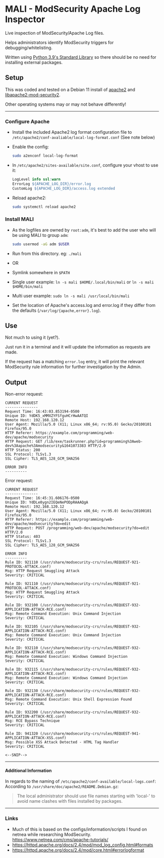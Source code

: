 # MALI - ModSecurity Apache Log Inspector

Live inspection of ModSecurity/Apache Log files.

Helps administrators identify ModSecurity triggers for debugging/whitelisting.

Written using [Python 3.9's Standard Library](https://docs.python.org/3.9/library/)
so there should be no need for installing external packages.


## Setup
This was coded and tested on a Debian 11 install of [apache2](https://packages.debian.org/bullseye/apache2)
and [libapache2-mod-security2](https://packages.debian.org/bullseye/libapache2-mod-security2).

Other operating systems may or may not behave differently!

------

### Configure Apache
-    Install the included Apache2 log format configuration file to `/etc/apache2/conf-avaliable/local-log-format.conf` (See note below)
-    Enable the config:
     ```bash
     sudo a2enconf local-log-format
     ```

-   In `/etc/apache2/sites-available/site.conf`, configure your vhost to use it:
     ```apache
     LogLevel info ssl:warn
     ErrorLog ${APACHE_LOG_DIR}/error.log
     CustomLog ${APACHE_LOG_DIR}/access.log extended
     ```

-    Reload apache2:
     ```bash
     sudo systemctl reload apache2
     ```

### Install MALI
-    As the logfiles are owned by `root:adm`, it's best to add the user who will be using
     MALI to group `adm`:
     ```bash
     sudo usermod -aG adm $USER
     ```

-    Run from this directory. eg: `./mali`
-    OR
-    Symlink somewhere in `$PATH`
  -    Single user example: `ln -s mali $HOME/.local/bin/mali` or `ln -s mali $HOME/bin/mali`
  -    Multi user example: `sudo ln -s mali /usr/local/bin/mali`
-    Set the location of Apache's access.log and error.log if they differ from the 
     defaults (`/var/log/{apache,error}.log`).


## Use
Not much to using it (yet?).

Just run it in a terminal and it will update the information as requests are made.

If the request has a matching `error.log` entry, it will print the relevant ModSecurity
rule information for further investigation by the Admin.


## Output
Non-error request:
```
CURRENT REQUEST
---------------
Request Time: 16:43:03.853194-0500
Unique ID: YdDK5_xMMXZYFSfguHCrHwAATQI
Remote Host: 192.168.120.12
User Agent: Mozilla/5.0 (X11; Linux x86_64; rv:95.0) Gecko/20100101 Firefox/95.0
HTTP Referer: https://example.com/programming/web-dev/apache/modsecurity
HTTP Request: GET /lib/exe/taskrunner.php?id=programming%3Aweb-dev%3Aapache%3Amodsecurity&1641073383 HTTP/2.0
HTTP Status: 200
SSL Protocol: TLSv1.3
SSL Cipher: TLS_AES_128_GCM_SHA256

ERROR INFO
----------
```

Error request:
```
CURRENT REQUEST
---------------
Request Time: 16:45:31.606176-0500
Unique ID: YdDLe0ygn2IEQeNePODpRAAAQgA
Remote Host: 192.168.120.12
User Agent: Mozilla/5.0 (X11; Linux x86_64; rv:95.0) Gecko/20100101 Firefox/95.0
HTTP Referer: https://example.com/programming/web-dev/apache/modsecurity?do=edit
HTTP Request: POST /programming/web-dev/apache/modsecurity?do=edit HTTP/2.0
HTTP Status: 403
SSL Protocol: TLSv1.3
SSL Cipher: TLS_AES_128_GCM_SHA256

ERROR INFO
----------
Rule ID: 921110 (/usr/share/modsecurity-crs/rules/REQUEST-921-PROTOCOL-ATTACK.conf)
Msg: HTTP Request Smuggling Attack
Severity: CRITICAL

Rule ID: 921110 (/usr/share/modsecurity-crs/rules/REQUEST-921-PROTOCOL-ATTACK.conf)
Msg: HTTP Request Smuggling Attack
Severity: CRITICAL

Rule ID: 932100 (/usr/share/modsecurity-crs/rules/REQUEST-932-APPLICATION-ATTACK-RCE.conf)
Msg: Remote Command Execution: Unix Command Injection
Severity: CRITICAL

Rule ID: 932105 (/usr/share/modsecurity-crs/rules/REQUEST-932-APPLICATION-ATTACK-RCE.conf)
Msg: Remote Command Execution: Unix Command Injection
Severity: CRITICAL

Rule ID: 932110 (/usr/share/modsecurity-crs/rules/REQUEST-932-APPLICATION-ATTACK-RCE.conf)
Msg: Remote Command Execution: Windows Command Injection
Severity: CRITICAL

Rule ID: 932115 (/usr/share/modsecurity-crs/rules/REQUEST-932-APPLICATION-ATTACK-RCE.conf)
Msg: Remote Command Execution: Windows Command Injection
Severity: CRITICAL

Rule ID: 932130 (/usr/share/modsecurity-crs/rules/REQUEST-932-APPLICATION-ATTACK-RCE.conf)
Msg: Remote Command Execution: Unix Shell Expression Found
Severity: CRITICAL

Rule ID: 932200 (/usr/share/modsecurity-crs/rules/REQUEST-932-APPLICATION-ATTACK-RCE.conf)
Msg: RCE Bypass Technique
Severity: CRITICAL

Rule ID: 941320 (/usr/share/modsecurity-crs/rules/REQUEST-941-APPLICATION-ATTACK-XSS.conf)
Msg: Possible XSS Attack Detected - HTML Tag Handler
Severity: CRITICAL

<--SNIP-->
```

-----

#### Additional Information
In regards to the naming of `/etc/apache2/conf-available/local-logs.conf`:  
According to `/usr/share/doc/apache2/README.Debian.gz`:  
>The local administrator should use file names starting with 'local-' to avoid
>name clashes with files installed by packages.

----

### Links
- Much of this is based on the configs/information/scripts I found on netnea while
  researching ModSecurity. https://www.netnea.com/cms/apache-tutorials/
- https://httpd.apache.org/docs/2.4/mod/mod_log_config.html#formats
- https://httpd.apache.org/docs/2.4/mod/core.html#errorlogformat
